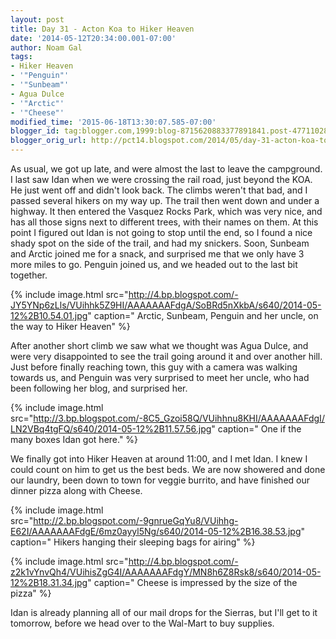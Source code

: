 ```yaml
---
layout: post
title: Day 31 - Acton Koa to Hiker Heaven
date: '2014-05-12T20:34:00.001-07:00'
author: Noam Gal
tags:
- Hiker Heaven
- '"Penguin"'
- '"Sunbeam"'
- Agua Dulce
- '"Arctic"'
- '"Cheese"'
modified_time: '2015-06-18T13:30:07.585-07:00'
blogger_id: tag:blogger.com,1999:blog-8715620883377891841.post-4771102811130732121
blogger_orig_url: http://pct14.blogspot.com/2014/05/day-31-acton-koa-to-hiker-heaven.html
---
```


As usual, we got up late, and were almost the last to leave the campground. I last saw Idan when we were crossing the rail road, just beyond the KOA. He just went off and didn't look back.  The climbs weren't that bad, and I passed several hikers on my way up. The trail then went down and under a highway. It then entered the Vasquez Rocks Park, which was very nice, and has all those signs next to different trees, with their names on them.  At this point I figured out Idan is not going to stop until the end, so I found a nice shady spot on the side of the trail, and had my snickers. Soon, Sunbeam and Arctic joined me for a snack, and surprised me that we only have 3 more miles to go. Penguin joined us, and we headed out to the last bit together.

{% include image.html src="http://4.bp.blogspot.com/-JY5YNp6zLls/VUihhk5Z9HI/AAAAAAAFdgA/SoBRd5nXkbA/s640/2014-05-12%2B10.54.01.jpg" caption=" Arctic, Sunbeam, Penguin and her uncle, on the way to Hiker Heaven" %}

After another short climb we saw what we thought was Agua Dulce, and were very disappointed to see the trail going around it and over another hill. Just before finally reaching town, this guy with a camera was walking towards us, and Penguin was very surprised to meet her uncle, who had been following her blog, and surprised her.

{% include image.html src="http://3.bp.blogspot.com/-8C5_Gzoi58Q/VUihhnu8KHI/AAAAAAAFdgI/LN2VBq4tgFQ/s640/2014-05-12%2B11.57.56.jpg" caption=" One if the many boxes Idan got here." %}

We finally got into Hiker Heaven at around 11:00, and I met Idan. I knew I could count on him to get us the best beds. We are now showered and done our laundry, been down to town for veggie burrito, and have finished our dinner pizza along with Cheese.

{% include image.html src="http://2.bp.blogspot.com/-9gnrueGqYu8/VUihhg-E62I/AAAAAAAFdgE/6mz0ayyl5Ng/s640/2014-05-12%2B16.38.53.jpg" caption=" Hikers hanging their sleeping bags for airing" %}

{% include image.html src="http://4.bp.blogspot.com/-z2k1vYnvQh4/VUihisZgG4I/AAAAAAAFdgY/MN8h6Z8Rsk8/s640/2014-05-12%2B18.31.34.jpg" caption=" Cheese is impressed by the size of the pizza" %}

Idan is already planning all of our mail drops for the Sierras, but I'll get to it tomorrow, before we head over to the Wal-Mart to buy supplies.
